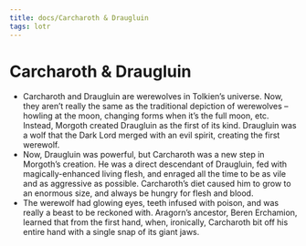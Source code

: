 ```yaml
---
title: docs/Carcharoth & Draugluin
tags: lotr
---
```


# Carcharoth & Draugluin

- Carcharoth and Draugluin are werewolves in Tolkien’s universe. Now, they aren’t really the same as the traditional depiction of werewolves – howling at the moon, changing forms when it’s the full moon, etc. Instead, Morgoth created Draugluin as the first of its kind. Draugluin was a wolf that the Dark Lord merged with an evil spirit, creating the first werewolf.
- Now, Draugluin was powerful, but Carcharoth was a new step in Morgoth’s creation. He was a direct descendant of Draugluin, fed with magically-enhanced living flesh, and enraged all the time to be as vile and as aggressive as possible. Carcharoth’s diet caused him to grow to an enormous size, and always be hungry for flesh and blood.
- The werewolf had glowing eyes, teeth infused with poison, and was really a beast to be reckoned with. Aragorn’s ancestor, Beren Erchamion, learned that from the first hand, when, ironically, Carcharoth bit off his entire hand with a single snap of its giant jaws.